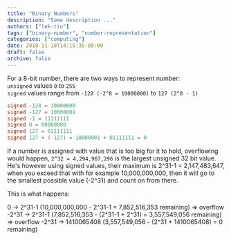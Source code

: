 ```yaml
---
title: "Binary Numbers"
description: "Some description ..."
authors: ["lek-tin"]
tags: ["binary-number", "number-representation"]
categories: ["computing"]
date: 2018-11-18T14:15:35-08:00
draft: false
archive: false
---
```

For a 8-bit number, there are two ways to represent number:  
`unsigned` values `0` to `255`  
`signed` values range from `-128 (-2^8 = 10000000)` to `127 (2^8 - 1)`  
```cpp
signed -128 = 10000000
signed -127 = 10000001
signed -1 = 11111111
signed 0 = 00000000
signed 127 = 01111111
signed 127 + (-127) = 10000001 + 01111111 = 0
```

If a number is assigned with value that is too big for it to hold, overflowing would happen,
`2^32 = 4,294,967,296` is the largest unsigned 32 bit value. He's however using signed values, their maximum is 2^31-1 = 2,147,483,647, when you exceed that with for example 10,000,000,000, then it will go to the smallest possible value (-2^31) and count on from there. 

This is what happens:

0 -> 2^31-1 (10,000,000,000 - 2^31-1 = 7,852,516,353 remaining) => overflow
-2^31 -> 2^31-1 (7,852,516,353 - (2^31-1 + 2^31) = 3,557,549,056 remaining) => overflow
-2^31 -> 1410065408 (3,557,549,056 - (2^31 + 1410065408) = 0 remaining)